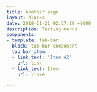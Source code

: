 ```yaml
---
title: Another page
layout: blocks
date: 2018-11-21 02:57:19 +0000
description: Testing menus
components:
- template: tab-bar
  block: tab-bar-component
  tab_bar_item:
  - link_text: 'Item #2'
    url: link
  - link_text: Item
    url: linke

---
```

